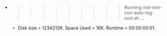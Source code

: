 * >>>>>>>>> Running inst-min-con-auto-log-root.sh ...
  * Disk size = 1234212K. Space Used = 16K. Runtime = 00:00:00:01.
